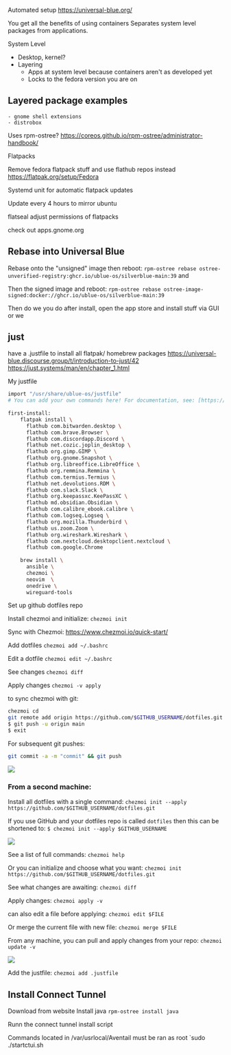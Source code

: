 Automated setup https://universal-blue.org/

You get all the benefits of using containers
Separates system level packages from applications.

System Level
- Desktop, kernel?
- Layering
	- Apps at system level because containers aren't as developed yet
	- Locks to the fedora version you are on

## Layered package examples
	- gnome shell extensions
	- distrobox

Uses rpm-ostree? https://coreos.github.io/rpm-ostree/administrator-handbook/

Flatpacks

Remove fedora flatpack stuff and use flathub repos instead https://flatpak.org/setup/Fedora

Systemd unit for automatic flatpack updates

Update every 4 hours to mirror ubuntu

flatseal
adjust permissions of flatpacks

check out apps.gnome.org

## Rebase into Universal Blue

Rebase onto the "unsigned" image then reboot:
`rpm-ostree rebase ostree-unverified-registry:ghcr.io/ublue-os/silverblue-main:39` and 

Then the signed image and reboot:
`rpm-ostree rebase ostree-image-signed:docker://ghcr.io/ublue-os/silverblue-main:39`
    
Then do we you do after install, open the app store and install stuff via GUI or we 

## just

have a .justfile to install all flatpak/ homebrew packages
https://universal-blue.discourse.group/t/introduction-to-just/42
https://just.systems/man/en/chapter_1.html

My justfile
```bash
import "/usr/share/ublue-os/justfile"  
# You can add your own commands here! For documentation, see: [https://ublue.it/guide/just/](https://ublue.it/guide/just/)  
  
first-install:  
    flatpak install \  
      flathub com.bitwarden.desktop \  
      flathub com.brave.Browser \  
      flathub com.discordapp.Discord \  
      flathub net.cozic.joplin_desktop \  
      flathub org.gimp.GIMP \  
      flathub org.gnome.Snapshot \  
      flathub org.libreoffice.LibreOffice \  
      flathub org.remmina.Remmina \  
      flathub com.termius.Termius \  
      flathub net.devolutions.RDM \  
      flathub com.slack.Slack \  
      flathub org.keepassxc.KeePassXC \  
      flathub md.obsidian.Obsidian \  
      flathub com.calibre_ebook.calibre \  
      flathub com.logseq.Logseq \  
      flathub org.mozilla.Thunderbird \  
      flathub us.zoom.Zoom \  
      flathub org.wireshark.Wireshark \  
      flathub com.nextcloud.desktopclient.nextcloud \  
      flathub com.google.Chrome  
  
    brew install \  
      ansible \  
      chezmoi \  
      neovim  \      
      onedrive \  
      wireguard-tools
```

Set up github dotfiles repo

Install chezmoi and initialize:
`chezmoi init`

Sync with Chezmoi: https://www.chezmoi.io/quick-start/

Add dotfiles
`chezmoi add ~/.bashrc`

Edit a dotfile
`chezmoi edit ~/.bashrc`

See changes
`chezmoi diff`

Apply changes
`chezmoi -v apply`

to sync chezmoi with git:
```bash
chezmoi cd
git remote add origin https://github.com/$GITHUB_USERNAME/dotfiles.git 
$ git push -u origin main 
$ exit
```

For subsequent git pushes:
```bash
git commit -a -m "commit" && git push
```

![](davidvargasxyz.github.io/docs/images/Pasted%20image%2020240904141011.png)

### From a second machine:

Install all dotfiles with a single command:
`chezmoi init --apply https://github.com/$GITHUB_USERNAME/dotfiles.git`

If you use GitHub and your dotfiles repo is called `dotfiles` then this can be shortened to:
`$ chezmoi init --apply $GITHUB_USERNAME`

![](Pasted%20image%2020240904142110%201.png)

See a list of full commands:
`chezmoi help`

Or you can initialize and choose what you want:
`chezmoi init https://github.com/$GITHUB_USERNAME/dotfiles.git`

See what changes are awaiting:
`chezmoi diff`

Apply changes:
`chezmoi apply -v`

can also edit a file before applying:
`chezmoi edit $FILE`

Or merge the current file with new file:
`chezmoi merge $FILE`

From any machine, you can pull and apply changes from your repo:
`chezmoi update -v`

![](Pasted%20image%2020240904141728%201.png)

Add the justfile:
`chezmoi add .justfile`

## Install Connect Tunnel

Download from website
Install java
`rpm-ostree install java`

Runn the connect tunnel install script

Commands located in /var/usrlocal/Aventail must be ran as root
`sudo ./startctui.sh


